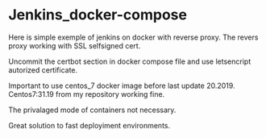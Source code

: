 # Jenkins_docker-compose
Here is simple exemple of jenkins on docker with reverse proxy. 
The revers proxy working with SSL selfsigned cert.

Uncommit the certbot section in docker compose file and use letsencript autorized certificate. 

Important to use centos_7 docker image before last update 20.2019.
Centos7:31.19 from my repository working fine. 

The privalaged mode of containers not necessary.  

Great solution to fast deployiment environments.
